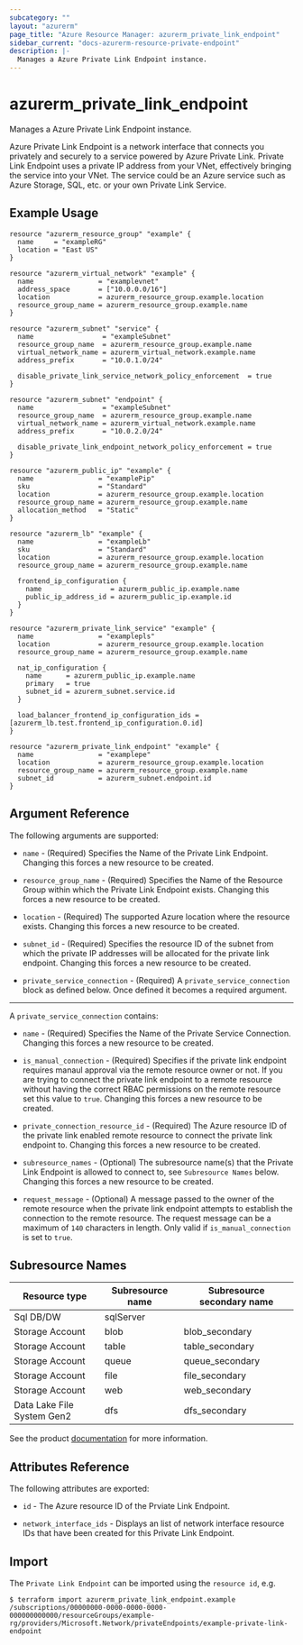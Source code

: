 ```yaml
---
subcategory: ""
layout: "azurerm"
page_title: "Azure Resource Manager: azurerm_private_link_endpoint"
sidebar_current: "docs-azurerm-resource-private-endpoint"
description: |-
  Manages a Azure Private Link Endpoint instance.
---
```


# azurerm_private_link_endpoint

Manages a Azure Private Link Endpoint instance.

Azure Private Link Endpoint is a network interface that connects you privately and securely to a service powered by Azure Private Link. Private Link Endpoint uses a private IP address from your VNet, effectively bringing the service into your VNet. The service could be an Azure service such as Azure Storage, SQL, etc. or your own Private Link Service.

## Example Usage

```hcl
resource "azurerm_resource_group" "example" {
  name     = "exampleRG"
  location = "East US"
}

resource "azurerm_virtual_network" "example" {
  name                = "examplevnet"
  address_space       = ["10.0.0.0/16"]
  location            = azurerm_resource_group.example.location
  resource_group_name = azurerm_resource_group.example.name
}

resource "azurerm_subnet" "service" {
  name                 = "exampleSubnet"
  resource_group_name  = azurerm_resource_group.example.name
  virtual_network_name = azurerm_virtual_network.example.name
  address_prefix       = "10.0.1.0/24"

  disable_private_link_service_network_policy_enforcement  = true
}

resource "azurerm_subnet" "endpoint" {
  name                 = "exampleSubnet"
  resource_group_name  = azurerm_resource_group.example.name
  virtual_network_name = azurerm_virtual_network.example.name
  address_prefix       = "10.0.2.0/24"

  disable_private_link_endpoint_network_policy_enforcement = true
}

resource "azurerm_public_ip" "example" {
  name                = "examplePip"
  sku                 = "Standard"
  location            = azurerm_resource_group.example.location
  resource_group_name = azurerm_resource_group.example.name
  allocation_method   = "Static"
}

resource "azurerm_lb" "example" {
  name                = "exampleLb"
  sku                 = "Standard"
  location            = azurerm_resource_group.example.location
  resource_group_name = azurerm_resource_group.example.name

  frontend_ip_configuration {
    name                 = azurerm_public_ip.example.name
    public_ip_address_id = azurerm_public_ip.example.id
  }
}

resource "azurerm_private_link_service" "example" {
  name                = "examplepls"
  location            = azurerm_resource_group.example.location
  resource_group_name = azurerm_resource_group.example.name

  nat_ip_configuration {
    name      = azurerm_public_ip.example.name
    primary   = true
    subnet_id = azurerm_subnet.service.id
  }

  load_balancer_frontend_ip_configuration_ids = [azurerm_lb.test.frontend_ip_configuration.0.id]
}

resource "azurerm_private_link_endpoint" "example" {
  name                = "examplepe"
  location            = azurerm_resource_group.example.location
  resource_group_name = azurerm_resource_group.example.name
  subnet_id           = azurerm_subnet.endpoint.id
}

```

## Argument Reference

The following arguments are supported:

* `name` - (Required) Specifies the Name of the Private Link Endpoint. Changing this forces a new resource to be created.

* `resource_group_name` - (Required) Specifies the Name of the Resource Group within which the Private Link Endpoint exists. Changing this forces a new resource to be created.

* `location` - (Required) The supported Azure location where the resource exists. Changing this forces a new resource to be created.

* `subnet_id` - (Required) Specifies the resource ID of the subnet from which the private IP addresses will be allocated for the private link endpoint. Changing this forces a new resource to be created.

* `private_service_connection` - (Required) A `private_service_connection` block as defined below. Once defined it becomes a required argument.

---

A `private_service_connection` contains:

* `name` - (Required) Specifies the Name of the Private Service Connection. Changing this forces a new resource to be created.

* `is_manual_connection` - (Required) Specifies if the private link endpoint requires manaul approval via the remote resource owner or not. If you are trying to connect the private link endpoint to a remote resource without having the correct RBAC permissions on the remote resource set this value to `true`. Changing this forces a new resource to be created.

* `private_connection_resource_id` - (Required) The Azure resource ID of the private link enabled remote resource to connect the private link endpoint to. Changing this forces a new resource to be created.

* `subresource_names` - (Optional) The subresource name(s) that the Private Link Endpoint is allowed to connect to, see `Subresource Names` below. Changing this forces a new resource to be created.

* `request_message` - (Optional) A message passed to the owner of the remote resource when the private link endpoint attempts to establish the connection to the remote resource. The request message can be a maximum of `140` characters in length. Only valid if `is_manual_connection` is set to `true`.

## Subresource Names

Resource type | Subresource name | Subresource secondary name
-- | -- | --
Sql DB/DW | sqlServer | 
Storage Account  | blob | blob_secondary
Storage Account  | table | table_secondary
Storage Account  | queue | queue_secondary
Storage Account  | file | file_secondary
Storage Account  | web | web_secondary
Data Lake File System Gen2 | dfs | dfs_secondary

See the product [documentation](https://docs.microsoft.com/en-us/azure/private-link/private-endpoint-overview#dns-configuration) for more information.

## Attributes Reference

The following attributes are exported:

* `id` - The Azure resource ID of the Prviate Link Endpoint.

* `network_interface_ids` - Displays an list of network interface resource IDs that have been created for this Private Link Endpoint.

## Import

The `Private Link Endpoint` can be imported using the `resource id`, e.g.

```shell
$ terraform import azurerm_private_link_endpoint.example /subscriptions/00000000-0000-0000-0000-000000000000/resourceGroups/example-rg/providers/Microsoft.Network/privateEndpoints/example-private-link-endpoint
```
